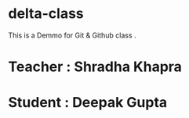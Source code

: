 # delta-class
This is a Demmo for Git &amp; Github class .

# Teacher : Shradha Khapra
# Student : Deepak Gupta
